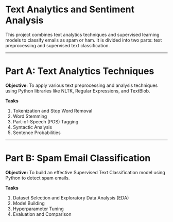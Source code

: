 # Text Analytics and Sentiment Analysis

This project combines text analytics techniques and supervised learning models to classify emails as spam or ham. It is divided into two parts: text preprocessing and supervised text classification.

---
# Part A: Text Analytics Techniques

**Objective**: To apply various text preprocessing and analysis techniques using Python libraries like NLTK, Regular Expressions, and TextBlob.

**Tasks**
1. Tokenization and Stop Word Removal
2. Word Stemming
3. Part-of-Speech (POS) Tagging
4. Syntactic Analysis
5. Sentence Probabilities

---
# Part B: Spam Email Classification

**Objective:** To build an effective Supervised Text Classification model using Python to detect spam emails.

**Tasks**
1. Dataset Selection and Exploratory Data Analysis (EDA)
2. Model Building
3. Hyperparameter Tuning
4. Evaluation and Comparison
